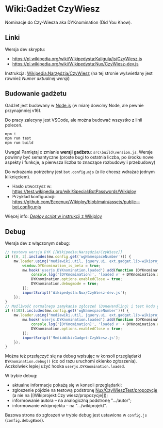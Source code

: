 # Wiki:Gadżet CzyWiesz

Nominacje do Czy-Wiesza aka DYKnomination (Did You Know).

## Linki

Wersja dev skryptu:
- https://pl.wikipedia.org/wiki/Wikipedysta:Kaligula/js/CzyWiesz.js
- https://pl.wikipedia.org/wiki/Wikipedysta:Nux/CzyWiesz-dev.js

Instrukcja: [Wikipedia:Narzędzia/CzyWiesz](https://pl.wikipedia.org/wiki/Wikipedia:Narz%C4%99dzia/CzyWiesz)
(na tej stronie wyświetlany jest również *Numer aktualnej wersji*)

## Budowanie gadżetu

Gadżet jest budowany w [Node.js](https://nodejs.org/en) (w miarę dowolny Node, ale pewnie przynajmniej v16).

Do pracy zalecyny jest VSCode, ale można budować wszystko z linii poleceń.
```bash
npm i
npm run test
npm run build
```

Uwaga! Pamiętaj o zmianie **wersji gadżetu**: `src\build\version.js`. Wersje powinny być semantyczne (proste bugi to ostatnia liczba, po środku nowe aspekty i funkcje, a pierwsza liczba to znaczące rozbudowy i przebudowy) 

Do wdrażania potrzebny jest `bot.config.mjs` (o ile chcesz wdrażać jednym kliknięciem).
- Hasło utworzysz w: https://test.wikipedia.org/wiki/Special:BotPasswords/Wikiploy
- Przykład konfiguracji: https://github.com/Eccenux/Wikiploy/blob/main/assets/public--bot.config.mjs

Więcej info: [*Deploy script* w instrukcji z Wikiploy](https://github.com/Eccenux/Wikiploy/blob/main/README.building%20your%20project.md#deploy-script)

## Debug

Wersja dev z włączonym debug:
```js
// testowa wersja DYK [[Wikipedia:Narzędzia/CzyWiesz]]
if ([0, 2].includes(mw.config.get('wgNamespaceNumber'))) {
	mw.loader.using("mediawiki.util, jquery.ui, ext.gadget.lib-wikiprojects".split(/, ?/)).then(function() {
		window.DYKnomination_is_beta = true;
		mw.hook('userjs.DYKnomination.loaded').add(function (DYKnomination) {
			console.log('[DYKnomination]', 'loaded v' + DYKnomination.about.version);
			DYKnomination.options.enabledClose = true;
			DYKnomination.debugmode = true;
		});
		importScript('Wikipedysta:Nux/CzyWiesz-dev.js');
	});
}
// Możliwość normalnego zamykania zgłoszeń (DoneHandling) i test kodu gadżetu
if ([102].includes(mw.config.get('wgNamespaceNumber'))) {
	mw.loader.using("mediawiki.util, jquery.ui, ext.gadget.lib-wikiprojects".split(/, ?/)).then(function() {
		mw.hook('userjs.DYKnomination.loaded').add(function (DYKnomination) {
			console.log('[DYKnomination]', 'loaded v' + DYKnomination.about.version);
			DYKnomination.options.enabledClose = true;
		});
		importScript('MediaWiki:Gadget-CzyWiesz.js');
	});
}
```

Można też przełączyć się na debug wpisując w konsoli przeglądarki `DYKnomination.debug()` (co od razu uruchomi okienko zgłoszenia). Aczkolwiek lepiej użyć hooka `userjs.DYKnomination.loaded`.

W trybie debug:

- aktualne informacje pokażą się w konsoli przeglądarki;
- zgłoszenie pójdzie na testową podstronę [Nux/CzyWieszTest/propozycje](https://pl.wikipedia.org/wiki/Wikipedysta:Nux/CzyWieszTest/propozycje) (a nie na [[Wikiprojekt:Czy wiesz/propozycje]]);
- informowanie autora – na analogiczną podstronę "…/autor";
- informowanie wikiprojektu – na "…/wikiprojekt".

Bazowa strona do zgłoszeń w trybie debug jest ustawiona w `config.js` (`config.debugBase`).
